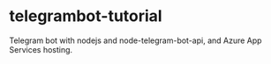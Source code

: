# telegrambot-tutorial

Telegram bot with nodejs and node-telegram-bot-api, and Azure App Services hosting.
